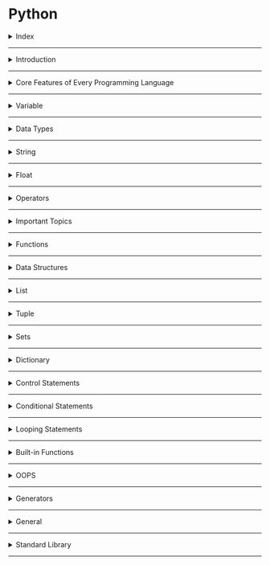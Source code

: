 # Python

<details>
<summary>Index</summary>

## Index

- Introduction
- Core Features of Every Programming Language
- Variable
- Data Types
- String
- Float
- Operators
- Important Topics
- Functions
- Data Structures
- List
- Tuple
- Set
- Dictionary
- Control Statements
- Conditional Statements
- Looping Statements
- Built-in Functions
- OOPs
- Generators
- General
- Standard Library

</details>

---

<details>
<summary>Introduction</summary>

## Introduction

- Python is an object-oriented programming language.
- we can create programs with minimal amount of code compare to the other programming languages like C++, Java.

```py
print("Hello World")
```

### Applications of Python

- Web Applications
- Artificial intelligence (AI)
- Machine Learning (ML)
- Backend Development,

### Features of Python

- Easy to Learn & Code
- Open Source Programming Language
- Object-Oriented Language
- Dynamic Typed Language
- Large Standard Library

### Case sensitive

- Python is a case-sensitive language.
- It means uppercase letters and lowercase letters are different in Python.
- Example : The **username**, **UserName**, and **userName** are three different variables.

### Comment

- A **Comment** is not executed.
- Understanding the code easily after a long-time.

```py
## Single Line Comment

"""
Multiline Comment
Multiline Comment
"""

'''
Multiline Comment
Multiline Comment
'''

```

### Output

```py
# print function => This is used to print the output
print("Hello World")   # Hello World
```

### Input

```py
# input function => This is used to take input from the user

# user input always a string datatype
user_input = input()   # Hello World

# print function => This is used to print the output
print(user_input)   # Hello World
```

### Why Python is a **Dynamically Typed** language ?

- Yes, Python is a **Dynamically Typed** language, which means there is no need to declare the type of the variable when we create it.
- Python itself checks and identifies the type of a variable based on the assigned value.
- We can change the datatype of the variable when it is re-assigned a value.
- Other programming languages like **Typescript**, **Java** are statically typed languages which means we must declare the type of the variable when we create it. we cannot change the datatype of a variable during the program execution.
- Dynamically Typed Languages : **Python**, **Javascript**

```py
a = 10
print(type(a))  # <class 'int'>

a = 'Ten'
print(type(x))  # <class 'str'>
```

### Statically Typed language

In statically typed languages, we must declare the type of the variable; otherwise, it throws an error.
Examples : **Java**, **Typescript**

```ts
let a: number = 10;
console.log(typeof a); // number

a = "Ten"; // Error
```

</details>

---

<details>
<summary>Core Features of Every Programming Language</summary>

## Core Features of Every Programming Language

1. Variables
2. Conditions
3. Loops
4. Switch Statements
5. Functions
6. Classes

</details>

---

<details>
<summary>Variable</summary>

### Variable

- Variables are used to store data during program execution.
- Variables are like containers. we can use these containers to store data during program execution.
- we can mention a name for identify a particular container. So those named Containers are called variables.
- we can manipulate the data in the containers by referring that variable name.
- we can store different types of data in the containers. In programming languages, we have some categories in data.

Python supports various data types:

1. String
2. Integer
3. Float
4. Boolean
5. None

- we can assign a value to the variable with the help of assignment Operator( `=` ).

```py
my_variable = 10
```

values in the variables can be re-assigned.

```py
my_variable = 10
print(my_variable)  # 10

my_variable = "Ten"
print(my_variable)  # Ten
```

</details>

---

<details>
<summary>Data Types</summary>

## Datatypes

- The Datatypes determines how the value or data can be used in the program.
- For example, mathematical operations can be performed with integer or float types of data.

In Programming languages Datatypes are two types :

1. Primitive Datatypes
2. Reference Datatypes

### Primitive Datatypes

- Primitives are immutable datatypes.
- Primitives are passed by value (It stores copy of data).
- These are stores in Static-memory.
  - String
  - Integer
  - Float
  - Boolean
  - None

### Reference Datatypes

- References are mutable datatypes.
- References are passed by reference.
- These are stored in the Heap-Memory.
- We can modify data in the Reference datatype.
  - Arrays
  - Objects
  - Sets
  - Maps

### Datatype Checking

We can check datatype with `type()` built-in function.

```py
print((type(10)))  # <class 'int'>
```

#### String

A String is a stream of characters enclosed within quotes.

```py
my_string1 = "Hello World"
my_string2 ='some@example.com'
my_string3 ="1234"
```

#### Integer

Any number without a decimal point is called Integer datatype.

`-3, -2, -1, 0, 1, 2, 3`

#### Float

Any number with a decimal point is called float datatype.

`3.14, 10.0, 0.5`

#### Boolean

- If we have Only 2 possible options to select either `True` or `False`.
- python considered `True` and `False` are boolean values.

#### None

- It is used to **no value** or **nothing**.

```py
my_variable = None
```

### Type Conversion

Converting the value from one datatype to another datatype is called Type Conversion.

- str()
- int()
- float()
- bool()
- list()
- tuple()
- set()
- dict()

#### String to Integer

`int()` converts valid data of any type into integer.

```py
a = "5"
a = int(a)
print(type(a))  # <class 'int'>
print(a)  # 5
```

#### Integer to String

`str()` converts data of any type into a string.

```py
a = int(input())  # 2
b = int(input())  # 3
result = a + b
print("Sum: " + str(result))  # Sum: 5
```

#### Mutable vs Immutable

- Immutable Data Types

  - values Cannot be modified after creation.
  - Examples: `str`, `int`, `float`, `tuple`

- Mutable Data Types
  - values Can be modified after creation also.
  - Examples: `list`, `set`, `dict`

### Types of Variables

We give specific area to variable,and it can only be accessed within that area.

1. Local Variable
2. Global Variable

#### Local Variable

- If a variable is declared inside a function then that type of variable is called Local Variable.
- we can access these Local Variables only within that particular block of code.
- If the value of the local variable is modified in one function, then that changes are not reflected in another function.
- we can convert a local variable to a global variable by using `global` keyword before the variable.

```py
def my_function():
    global my_variable
    my_variable = 10

# Call the function to set the value of my_variable
my_function()

# Now, you can print my_variable
print(my_variable)  # 10

```

#### Global Variables

- If a variable is declared outside a function then that variable is called Global variable.
- These Global Variables can be accessed at any part of the code including Functions also.
- If the value of the global variable is modified inside a function then that changes are reflected in the rest of the program.

```py

global_variable = 10
print(global_variable)  # 10

```

</details>

---

<details>
<summary>String</summary>

## String

A **String** is a stream of characters enclosed within quotes.

### String Methods

- Verification
  - `isdigit()`
  - `islower()`
  - `isupper()`
  - `isalpha()`
  - `isalnum()`
  - `startswith()`
  - `endswith()`
- Conversion
  - `lower()`
  - `upper()`
  - `swapcase()`
- Updation
  - `strip()`
  - `replace()`
  - `split()`
- Counting
  - `count()`
- Finding
  - `index()`

#### **Verification**

##### isdigit()

Give `True` if all the characters in the string are digits. Otherwise, `False`.

```py
is_digit = "123".isdigit()
print(is_digit)  # True

is_digit = "123A".isdigit()
print(is_digit)  # False
```

##### islower()

Gives `True` if all letters in the string are in lowercase. Otherwise, `False` (If there is any uppercase letter).

```py
is_lower = "hello praveen@".islower()
print(is_lower)  # True

is_lower = "Hello Praveen@".islower()
print(is_lower)  # False
```

##### isupper()

Gives `True` if all letters in the string are in uppercase. Otherwise, `False` (If there is any lowercase letter).

```py
is_upper = "HELLO PRAVEEN!".isupper()
print(is_upper)  # True

is_upper = "Hello Praveen!".isupper()
print(is_upper)  # False
```

##### isalpha()

Gives `True` if all the characters in the string are only alphabet. Otherwise, `False` (lowercase or uppercase).

```py
is_alpha = "Praveen".isalpha()
print(is_alpha)  # True

is_alpha = "Praveen123@".isalpha()
print(is_alpha)  # False
```

##### isalnum()

Gives `True` if the string is alphanumeric (a letter or a number). Otherwise, `False`.

```py
is_alnum = "praveen123".isalnum()
print(is_alnum)  # True

is_alnum = "Praveen".isalnum()
print(is_alnum)  # True

is_alnum = "praveen123@".isalnum()
print(is_alnum)  # False
```

##### startswith()

Gives `True` if the string starts with the specified value. Otherwise, `False`.

```py
url = "https://www.google.com"
is_secure_url = url.startswith("https://")
print(is_secure_url)  # True
```

##### endswith()

Gives `True` if the string ends with the specified value. Otherwise, `False`.

```py
gmail_id = "example123@gmail.com"
is_gmail = "example@gmail.com".endswith("@gmail.com")
print(is_gmail)  # True
```

#### **Conversion**

##### lower()

Gives a new string by converting each letter of the given string to **lowercase**.

```py
name = "Ande Praveen"
lower_name = name.lower()
print(lower_name)  # ande praveen

name = "Ande Praveen@1"
lower_name = name.lower()
print(lower_name)  # ande praveen@1
```

##### upper()

Gives a new string by converting each letter of the given string to **uppercase**.

```py
name = "Ande Praveen"
upper_name = name.upper()
print(upper_name)  # ANDE PRAVEEN

name = "Ande Praveen@1"
upper_name = name.upper()
print(upper_name)  # ANDE PRAVEEN@1
```

##### swapcase()

Gives a new string after converting the uppercase letters to lowercase and vice-versa.

```py
swapped = "Ande Praveen".swapcase()
print(swapped)  # aNDE pRAVEEN
```

#### **Updation**

##### strip()

Removes all the leading and trailing spaces from a string.

```py
mobile = "  1234567890   "
mobile = mobile.strip()
print(mobile)  # 1234567890
```

```py
name = "Praveen."
name = name.strip(".")
print(name)  # Praveen
```

```py
name = ".,Praveen.,,  ."
name = name.strip(" ,.")
print(name)  # Praveen
```

##### replace()

Gives a new string after replacing all the occurrences of the old string with the new string.

```py
sentence = "I am bad boy"
sentence = sentence.replace("bad", "good")
print(sentence)  # I am good boy
```

##### split()

The `split()` splits a string into a list at every specified separator.If no separator is specified, the default separator is whitespace.

```py
nums = "1 2 3 4"
num_list = nums.split()
print(num_list)  # ['1', '2', '3', '4']
```

```py
nums = "1,2,3,4"
num_list = nums.split(',')
print(num_list)  # ['1', '2', '3', '4']
```

#### **Counting**

##### count()

The `count()` method gives the number of times the specified string appears in the string.

```py
text = "Hello World"
letter_count = text.count("l")
print(letter_count)  # 3
```

#### **Finding**

##### index()

The `index()` method gives the index of first occurrence of the specified string.

```py
sentence = "I am very happy"
word_index = sentence.index("happy")  # 10
```

</details>

---

<details>
<summary>Float</summary>

## Float Methods

### round()

`round()` Function Rounds the float value to the given number of decimal digits.

`rounded_number = round(number, digits)`

digits -> defines the number of decimal digits to be considered for rounding.

When digits not specified, the default value is 0.

```py
a = round(3.14159, 2)
print(a)  # 3.14

a = round(5.6777)
print(a)  # 6
```

</details>

---

<details>
<summary>Operators</summary>

## Operators

1. Assignment
   - `=`
2. Arithmetic
   - `+ - * /`
   - `%` Modulus -> Remainder
   - `**` Exponent -> power
   - `//` Floor Division -> Quotient
3. Compound Assignment -> Assign to a Existed Variable
   - `+=   -=  *=   /=`
4. Conditionals
   - `==   !=   <   >   <=   >=`
5. Logical
   - The logical operators are used to perform logical operations on Boolean values. Gives `True` or `False` as a result.
     - `and` -> All the booleans are **True**
     - `or` -> Any one of the booleans is **True**
     - `not` -> It gives opposite of boolean

### BODMAS

The standard order of evaluating an expression is **BODMAS** rule.

1. Brackets (B)
2. Orders (O) -> Exponent
3. Division (D)
4. Multiplication (M)
5. Addition (A)
6. Subtraction (S)

`Expression: (5 * 2) + (3 * 4 + 4 / 2)`

- Step by Step Explanation

```Bash
(5 * 2) + (3 * 4 + 4 / 2)
(10) + (3 * 4 + 2)
(10) + (12 + 2)
(10) + (14)
24
```

</details>

---

<details>
<summary>Important Topics</summary>

## Important Topics

- Concatenation
- Repetition
- Indexing
- Membership Check
- String Format

### Concatenation

Concatenation means Joining.  
we can do Concatenation with addition symbol `+`.

- String Concatenation is possible only with strings.
- list concatenation is possible only with lists.

```py
# String Concatenation
a = "Hello" + " " + "World"
print(a)  # Hello World

# List Concatenation
list_a = [1, 2, 3]
list_b = [4, 5, 6]

final_list = list_a + list_b
print(final_list)  # [1, 2, 3, 4, 5, 6]
```

### Repetition

we can do repetition with multiplication symbol `*`.

```py
# string repetition with '*' operator
a = "*" * 10
print(a)  # **********

# list repetition with '*' operator
a = [1, 2, 3] * 3
print(a)  # [1, 2, 3, 1, 2, 3, 1, 2, 3]
```

### Indexing

Every Character/Item has two index values.

- Positive Indexing
  - Positive Index returns the nth character/Item from the start.
- Negative Indexing
  - Negative Index returns the nth character/Item from the end.

```py
# Indexing
# Index starts from 0

#  P  R  A  V  E  E  N
#  0  1  2  3  4  5  6  =>  Positive
# -7 -6 -5 -4 -3 -2 -1  =>  Negative

# String
my_name = "Ande Praveen"
print(my_name)  # Ande Praveen

# Positive Index
first_character = my_name[0]
print(first_character)  # A

# Negative Index
last_character = my_name[-1]
print(last_character)  # n

# List
numbers_list = [0, 1, 2, 3, 4, 5]
print(numbers_list)  # [0, 1, 2, 3, 4, 5]

# Positive Index
first_Item = numbers_list[0]
print(first_Item)  # 0

# Negative Index
last_item = numbers_list[-1]
print(last_item)  # 5
```

### Membership Check

Membership gives `True` or `False`.

```py
# Membership Check

"""
in
not in
"""

print("----string membership check-------")
word = "python"
is_part = "on" in word
print(is_part)  # True

word = "python"
is_part = "on" not in word
print(is_part)  # False

print("----list membership check-------")
my_list = [1, 2, 3, 4, 5]
is_part = 5 in my_list
print(is_part)  # True

my_list = [1, 2, 3, 4, 5]
is_part = 5 not in my_list
print(is_part)  # False

print("----tuple membership check-------")
my_tuple = (1, 2, 3, 4, 5)
is_part = 5 in my_tuple
print(is_part)  # True

print("-------")
my_tuple = (1, 2, 3, 4, 5)
is_part = 5 not in my_tuple
print(is_part)  # False

```

### String Format

string formatting simplifies the concatenation.

```py
# string formatting

# without string formatting
name = "praveen"
age = 26
message = "my name is " + name + " and "+ " my age is " + str(age) + "."
print(message)   # my name is praveen and  my age is 26.

# with string formatting
name = "praveen"
age = 26
message = f"my name is {name} and my age is {age}."
print(message)  # my name is praveen and my age is 26.

```

### Packing & Unpacking

```py

# Packing & Unpacking

"""
packing :
In tuple packing, values separated by commas will be packed into a tuple.
"""
my_tuple = 1, 2, 3
print(my_tuple)  # (1, 2, 3)
print(type(my_tuple))  # <class 'tuple'>

a = 1,
print(a)  # (1,)
print(type(a))  # <class 'tuple'>

a, = 1,
print(a)  # 1
print(type(a))  # <class 'int'>


"""
unpacking :
values of any sequence can be directly assigned to variables.
number of variables in the left should match the length of sequence.
"""

my_tuple = ("R", "e", "d")
print(my_tuple)  # ('R', 'e', 'd')

# we must match the number of variable to number of items in sequence.
variable_1, variable_2, variable_3, = my_tuple
print(variable_1)  # R
print(variable_2)  # e
print(variable_3)  # d

```

### Slicing

```py
# slicing

# String Slicing
# Obtaining a part of a string is called string slicing.

"""
variable_name[start_index:end_index]
starts from start_index and stops at end_index
end_index is not included in the slice
"""

string = "Hello World"
print(string)  # Hello World

print("-----string slicing-----")
sliced_part = string[6:11]
print(sliced_part)  # world

print("-----slicing to end------")
sliced_part = string[6:]
print(sliced_part)  # world

print("-----slicing from start------")
sliced_part = string[:5]
print(sliced_part)  # Hello

print("-------string slicing with negative indexing----")
sliced_part = string[-11:-6]
print(sliced_part)  # Hello

print("-------string slicing with Positive Indexing & Negative Indexing ----")
sliced_part = string[0:-6]
print(sliced_part)  # Hello

print("----reversing a string-------")
# -1 step will reverse the order of items in the string.
reversed_string = string[::-1]
print(reversed_string)  # dlroW olleH
```

```py

# Slicing
# List Slicing

numbers_list = [0, 1, 2, 3, 4, 5]
print(numbers_list)  # [0, 1, 2, 3, 4, 5]

print("------list slicing------")
sliced_part = numbers_list[1:3]
print(sliced_part)  # [1, 2]

print("-----slicing to end------")
sliced_part = numbers_list[3:]
print(sliced_part)  # [3, 4, 5]

print("-----slicing from start------")
sliced_part = numbers_list[:3]
print(sliced_part)  # [0, 1, 2]

print("------list slicing with negative indexing------")
sliced_part = numbers_list[-5:-1]
print(sliced_part)  # [1, 2, 3, 4]

print("------list slicing with Positive Indexing & Negative Indexing------")
sliced_part = numbers_list[1:-1]
print(sliced_part)  # [1, 2, 3, 4]

print("====== slicing with step size ======")

print("------slicing with positive step size-----")
# variable[start:end:positive_step]
sliced_part = numbers_list[1:5:2]
print(sliced_part)  # [1, 3]

print("----slicing with negative step size-------")
"""
variable[start:end:negative_step]
start index should be greater than end index.
start > end
"""
sliced_part = numbers_list[5:2:-1]
print(sliced_part)  # [5, 4, 3]

print("----reversing a list-------")
# -1 for step will reverse the order of items in the list.
reversed_list = numbers_list[::-1]
print(reversed_list)  # [1, 2, 3, 4, 5]

```

### Case Style

```py
# case style

print("camelCase")  # camelCase
print("PascalCase")  # PascalCase
print("snake_case")  # snake_case

```

</details>

---

<details>
<summary>Functions</summary>

## Functions

- A function is a block of reusable code to perform a specific action.
- Functions help us in using existing code without writing it every time we need it. A Function is executed when calls it.
- We can define the code once, and use it many times.
- We can call a function with different arguments to get different outputs.
- A function can be defined using a keyword `def`. A function is uniquely identified by the function_name.

```py
# Function Definition
def greet():
    print("Hello")


# Function Calling
greet()  # Hello
greet()  # Hello
```

### Function Arguments

We can pass values to a function using Arguments.

```py
# Function with Arguments

# Function Declaration
def greet(word):
    message = "Hello " + word
    print(message)


name = input()  # Praveen

# we can pass values to a function using an argument
# Function Calling
greet(word=name)  # Hello Praveen
```

```py
# Function declaration with return Keyword
def greet(word):
    return "Hello " + word


name = input()  # Praveen

output = greet(word=name)
print(output)  # Hello Praveen

```

### Positional Arguments

```py
# Function declaration with return Keyword
def greet(greet, name):
    return greet + " " + name


my_greet = input()  # Hello
my_name = input()  # Praveen

output = greet(my_name, my_greet)
print(output)  # Hello Praveen

```

### Providing default values

Default values indicate that the function argument will take that value if no argument value is passed during the function call.

```py
def greet(arg_1 = "Hi", arg_2 = "Ram"):
    print(arg_1 + " " + arg_2)


greeting = input()  # Hello
name = input()  # Teja

greet()  # Hi Ram
greet(greeting)  # Hello Ram
```

### Recursion

A function calling itself is called Recursion.

```py
def factorial(n):  # Recursive Function
   if n == 1:  # Base Case
       return 1
   return n * factorial(n - 1)  # Recursion


num = int(input())  # 5
result = factorial(num)
print(result)  # 120
```

### Lambda function

A `lambda` function is an **anonymous** function used for doing simple operations. **lambda** functions can have any number of arguments, but can only have one expression.

The expression is executed and returned when the lambda function is called.
`lambda arguments: expression`

```py
mul = lambda x, y: x * y
print(mul(3, 7))  # 21
```

</details>

---

<details>
<summary>Data Structures</summary>

## Data Structures

Data Structures allow us to store and organize data efficiently.
This will allow us to easily access and perform operations on the data.

In Python, there are four built-in data structures :

- List
- Tuple
- Set
- Dictionary

1. Lists:

   - Ordered collection of data.
   - Mutable (can be modified after creation).
   - Enclosed within square brackets `[]`.
   - Example: `[1, 2, 3, 4, 5]`.
   - Allows duplicate elements.
   - Created using the `list()` function.

2. Tuples:

   - Ordered collection of data.
   - Immutable (cannot be modified after creation).
   - Enclosed within parentheses `()`.
   - Example: `(1, 2, 3, 4, 5)`.
   - Allows duplicate elements.
   - Created using the `tuple()` function.

3. Sets:

   - Unordered collection of data.
   - Mutable (can be modified after creation).
   - Enclosed within curly brackets `{}`.
   - Example: `{1, 2, 3, 4, 5}`.
   - Does not allow duplicate elements.
   - Created using the `set()` function.

4. Dictionaries:
   - Unordered collection of data that stores data in key-value pairs.
   - Mutable (can be modified after creation).
   - Enclosed within curly brackets `{}` in the form of key-value pairs.
   - Example: `{ 'a': 1, 'b': 2, 'c': 3, 'd': 4, 'e': 5 }`.
   - Does not allow duplicate keys.
   - Created using the `dict()` function.

</details>

---

<details>
<summary>List</summary>

## List

- An Array holds an ordered collection of items.
- **List** is the Mutable Data Structure.

![list](https://res.cloudinary.com/dwrwbjd3h/image/upload/v1711470720/portfolio/markdown/python/data_structures/list.webp)

### Creating a List

A List can be created by enclosing elements within [square] brackets where each item is separated by a comma.

```py
a = 2
list_a = [5, "Six", a, 8.2]

print(type(list_a))  # <class 'list'>
print(list_a)  # [5, "Six", a, 8.2]
```

### List Methods

```py
# Data Structures
# list

"""
list methods:
-------------
append() => adds an element to the end of the list.
extend() => adds all the elements of the sequence to the end of the list.
insert() => element inserted to the list at specified index.

pop() => removes last element
remove() => removes the first matching element from the list
clear() => removes all the items from the list & it gives Empty List

index() => returns the index of first matching element from the list
count() => returns the number of elements with the specified value
len() => find number of items

sort() => arrange in ascending order
sorted() => it creates a new sorted list

join() => The `join()` takes all the items in a sequence of strings and joins them into one string.
`
==============
"""

print("-----append()--------")
# my_list.append(value)
# adds an element to the end of the list.

my_list = [1, 2, 3, 4, 5]
print(my_list)  # [1, 2, 3, 4, 5]
add_element = "six"
my_list.append(add_element)
print(my_list)  # [1, 2, 3, 4, 5, 'six']

print("-------")

my_list = [1, 2, 3, 4, 5]
print(my_list)  # [1, 2, 3, 4, 5]
add_list = ["six", "seven"]
my_list.append(add_list)
print(my_list)  # [1, 2, 3, 4, 5, ['six', 'seven']]


print("-----extend()------")
# list_a.extend(list_b)
# adds all the elements of the sequence to the end of the list.

list_a = [1, 2, 3]
list_b = ["four", "five", "six"]
print(list_a)  # [1, 2, 3]
list_a.extend(list_b)
print(list_a)  # [1, 2, 3, 'four', 'five', 'six']

print("----insert()-----")
# my_list.insert(index, value)
# element inserted to the list at specified index.
my_list = [1, 2, 3, 4, 5]
print(my_list)  # [1, 2, 3, 4, 5]
add_element = "six"
my_list.insert(3, add_element)
print(my_list)  # [1, 2, 3, 'six', 4, 5]

print("-----pop()------")
# my_list.pop()
# removes last element and returns last element.
my_list = [1, 2, 3, 4, 5]
print(my_list)  # [1, 2, 3, 4, 5]
last_item = my_list.pop()
print(last_item)  # 5
print(my_list)  # [1, 2, 3, 4]

print("-----remove()------")
# my_list.remove(value)
# removes the first matching element from the list
my_list = [1, 2, 3, 2, 5]
print(my_list)  # [1, 2, 3, 2, 5]
my_list.remove(2)
print(my_list)  # [1, 3, 2, 5]

print("-----clear()-------")
# my_list.clear()
# removes all the items from the list
# it gives an empty list
my_list = [1, 2, 3, 4, 5]
print(my_list)  # [1, 2, 3, 4, 5]
my_list.clear()
print(my_list)  # []

print("------index()-----")
# my_list.index(value)
# returns the index of first matching element from the list
my_list = [1, 2, 3, 3, 5]
print(my_list)  # [1, 2, 3, 3, 5]
index = my_list.index(3)
print(index)  # 2

print("-----count()--------")
# my_list.count(value)
# returns the number of elements with the specified value
my_list = [1, 2, 3, 3, 5]
print(my_list)  # [1, 2, 3, 3, 5]
counting = my_list.count(3)
print(counting)  # 2

print("---sort()------")
# my_list.sort()
# arrange in ascending order
my_list = [1, 4, 2, 8, 4, 6, 5]
print(my_list)  # [1, 4, 2, 8, 4, 6, 5]
my_list.sort()  # sort modifies the existing list
print(my_list)  # [1, 2, 4, 4, 5, 6, 8]

print("------sorted()-----")
# sorted() is a function
# it creates a new sorted list
my_list = [1, 4, 2, 8, 4, 6, 5]
print(my_list)  # [1, 4, 2, 8, 4, 6, 5]
sorted_list = sorted(my_list)
print(sorted_list)  # [1, 2, 4, 4, 5, 6, 8]
print(my_list)  # [1, 4, 2, 8, 4, 6, 5]

print("-----copy of list--------")
my_list = [1, 2, 3, 4, 5]
print(my_list)  # [1, 2, 3, 4, 5]
print(id(my_list))  # 2143112213184
copy_list = my_list.copy()
print(copy_list)  # [1, 2, 3, 4, 5]
print(id(copy_list))  # 2143112510720

print("----")
my_list = [1, 2, 3, 4, 5]
print(my_list)  # [1, 2, 3, 4, 5]
print(id(my_list))   # 2143112147392
copy_list = my_list.copy()
copy_list[0] = 0
my_list[4] = 7
print(my_list)  # [1, 2, 3, 4, 7]
print(copy_list)  # [0, 2, 3, 4, 5]
print(id(copy_list))  # 2143112213184

print("====================")
```

```py
# Data Structures
# List

"""
list holds an ordered sequence of items.
list is a mutable

"""

print("-----converting to list-------")
# list(sequence)
# takes a sequence and converts it into list
name = "praveen"
print(name)  # praveen
characters_list = list(name)
print(characters_list)  # ['p', 'r', 'a', 'v', 'e', 'e', 'n']

print("----list item updation-------")
# mylist[index] = value
my_list = [0, 1, 2, 3, 4, 5]
print(my_list)  # [0, 1, 2, 3, 4, 5]
my_list[3] = "Three"
print(my_list)  # [0, 1, 2, 'Three', 4, 5]

print("----length of list-------")
list_length = len(my_list)
print(list_length)  # 6
```

#### join()

The `join()` takes all the items in a sequence of strings and joins them into one string.

`sentence = "joiner".join(sequence)`

```py
list_a = ['Python', 'is', 'a', 'programming', 'language']
string_a = " ".join(list_a)
print(string_a)  # Python is a programming language
```

#### reverse a List

Reversing a list using `reverse()` method

The `reverse()` method can be used to reverse a List. It updates the original list.

```py
week_days = ['Monday', 'Tuesday', 'Wednesday']
week_days.reverse()

print(week_days)  # ['Wednesday', 'Tuesday', 'Monday']
```

#### Remove

remove is a method that is used to remove the first occurrence of a specified value from a list. If the specified value is not found, it raises a ValueError.

```py
my_list = [1, 2, 3, 2]
my_list.remove(2)

print(my_list) # [1,3,2]
```

```py
# remove all 2's
my_list = [1, 2, 3, 2, 5]

while 2 in my_list:
    my_list.remove(2)

print(my_list)  # [1,3,5]
```

#### del

we can delete a variable.  
`del` is a statement that is used to delete an item at a specific index from a list. If the specified index does not exist, it raises an IndexError.

```py
my_list = [1, 2, 3, 2]
del my_list[1]

del my_list

```

It is recommended to use `remove` when you want to remove an item by its value and `del` when you want to remove an item by its index.

#### Shallow Copy

A shallow `copy` creates a new object which stores the reference of the original elements.

```py

original_list = [1, 2, 3, 4, 5]

# Copy Method
shallow_copy = original_list.copy()

# Slicing
shallow_copy = original_list[:]

# List Constructor
shallow_copy = list(original_list)

```

#### Deep Copy

A `deepcopy` creates a new object and recursively adds the copies of nested objects present in the original elements.

```py
from copy import copy, deepcopy

original_list = [1, [2, 3], 4]

shallow_copy = copy(original_list)
deep_copy = deepcopy(original_list)

# Modify the shallow copy
shallow_copy[0] = 100
shallow_copy[1][0] = 200

# Modify the deep copy
deep_copy[0] = 1000
deep_copy[1][0] = 2000

print(original_list)  # [100, [200, 3], 4]
print(shallow_copy)  # [100, [200, 3], 4]
print(deep_copy)     # [1000, [2000, 3], 4]

```

</details>

---

<details>
<summary>Tuple</summary>

## Tuple

- A **tuple** holds an ordered collection of items.
- A tuple is an immutable object, i.e. we cannot change the items - of the tuple after creation. we can use Read-Only purpose.

### Creating a Tuple

- Created by enclosing elements within (round) brackets.
- Each item is separated by a comma.

```py
# Data Structures
# tuples

"""
It holds an ordered sequence of items.
tuple is immutable object.
tuples doesn't support modification.
we can use the tuple items.

operations done on tuples :
 len()
 iterating
 slicing
 extended slicing
"""

print("----creating a tuple-------")
# create a tuple by enclosing within (round) brackets.
# brackets are optional while creating tuples.
a = "variable"
my_tuple = (a, 1, 2.43, "three", True)
print(my_tuple)  # ('variable', 1, 2.43, 'three', True)
print(type(my_tuple))  # <class 'tuple'>

print("---single item tuple-----")
my_tuple = (26,)
print(my_tuple)  # (26,)
print(type(my_tuple))  # <class 'tuple'>

print("---accessing tuple elements-----")
# accessing tuple elements is also similar to string and list accessing.
my_tuple = (a, 1, 2.43, "three", True)
print(my_tuple[3])  # three

print("---tuples doesn't support modification----")
my_tuple = (a, 1, 2.43, "three", True)
# my_tuple[3] = "four"  # Tuples don't support item assignment

print("------converting string to tuple-------")
# tuple(sequence)
color = "Red"
print(color)  # Red
color_tuple = tuple(color)
print(color_tuple)  # ('R', 'e', 'd')

print("------converting list to tuple-------")
my_list = [1, 2.43, "three", True]
print(my_list)  # [1, 2.43, 'three', True]
my_tuple = tuple(my_list)
print(my_tuple)  # (1, 2.43, 'three', True)

print("==================")

```

</details>

---

<details>
<summary>Sets</summary>

## Sets

Sets are the unordered collection of items.

- Sets contain unique elements (no duplicates)
- Set is mutable data structure.

##### Creating a Set

- Created by enclosing elements within `{curly}` brackets.
- Each item is separated by a comma.
- Set items need not be in the same order as defined.

```py
a = 2
set_a = {5, "Six", a, 8.2}
print(type(set_a))  # <class 'set'>
print(set_a)  # {5, "Six", 2, 8.2}
```

```py
set_a = {"a", "b", "c", "a"}
print(set_a)  # {'b', 'a', 'c'}  # set removes the duplicates
```

```py
# Data structures
# set

"""
unordered collections of items
every set element is unique.
every set element must be immutable.
As `list` is mutable, Set cannot have list as an item.
set contains unique elements.
"""

print("----creating a set --------")
# A set is created by enclosing elements within {curly} brackets.
# Each item is separated by a comma.
variable = 26
my_set = {variable, 1, 3.14, "string", True}
# set items are unordered items.
print(my_set)  # {1, 26, 3.14, 'string'}
print(type(my_set))  # <class 'set'>

print("---set items are unique items-----")
# set contains unique elements.
# no duplicate items
# set removes the duplicate elements.
my_set = {1, 2, 2, 3, 3, 3}
print(my_set)  # {1, 2, 3}

print("-------immutable items----")
# my_set = {1,  2, [3, 4]}  # Error
# print(my_set)

my_set = {1,  2, (2, 4)}  # No Error
print(my_set)  # {1, 2, (2, 4)}

print("-----creating empty set-----")
empty_set = set()
print(empty_set)  # set()
print(type(empty_set))  # <class 'set'>

print("------converting to set-----")
# set(sequence) takes any sequence as argument and converts to set, avoiding duplicates.
print("-----list to set-----")
my_list = [1, 2, 2, 3, 3, 3, 4, 4, 4, 4]
print(my_list)  # [1, 2, 2, 3, 3, 3, 4, 4, 4, 4]
print(type(my_list))  # <class 'list'>

my_set = set(my_list)
print(my_set)  # {1, 2, 3, 4}
print(type(my_set))  # <class 'set'>

print("-----string to set-----")

string = "apple"
print(string)  # apple
print(type(string))  # <class 'str'>

my_set = set(string)
print(my_set)  # {'a', 'l', 'e', 'p'}
print(type(my_set))  # <class 'set'>

print("-----tuple to set-----")
my_tuple = (1, 2, 2, 3, 3, 3, 4, 4, 4, 4)
print(my_tuple)  # (1, 2, 2, 3, 3, 3, 4, 4, 4, 4)
print(type(my_tuple))  # <class 'tuple'>

my_set = set(my_tuple)
print(my_set)  # {1, 2, 3, 4}
print(type(my_set))  # <class 'set'>

print("------accessing items--------")
# as sets are unordered, we cannot access or change an item of a set.
# we cannot do indexing and slicing

print("=========== set methods ==========")

'''
add()
update()
discard()
remove()
'''

print("---adding items------")

print("-----adding single item------")
# adds the item to the set, if  the item is not present already.
# my_set.add(value)
my_set = {1, 2, 3, 4}
print(my_set)  # {1, 2, 3, 4}
add_item = 5
my_set.add(add_item)
print(my_set)  # {1, 2, 3, 4, 5}

print("----------adding multiple items----------")
# add multiple items to the set.
# my_set.update(sequence)
my_set = {1, 2, 3, 4}
print(my_set)  # {1, 2, 3, 4}
add_list = [5, 6, 7, 7, 7, 6]
my_set.update(add_list)
print(my_set)  # {1, 2, 3, 4, 5, 6, 7}


print("-------removing a specific item--------")
print("----discard()-----")
# takes a single value and removes if present.
# if not present gives No error
# my_set.discard(value)
my_set = {1, 2, 3, 4, 5, 6, 7}
print(my_set)  # {1, 2, 3, 4, 5, 6, 7}
remove_item = 3
my_set.discard(remove_item)
print(my_set)  # {1, 2, 4, 5, 6, 7}

print("-------remove()-------")
# takes a single value and removes if present.
# if not present gives an error
# my_set.remove(value)
my_set = {1, 2, 3, 4, 5, 6, 7}
print(my_set)  # {1, 2, 3, 4, 5, 6, 7}
remove_item = 3
my_set.remove(remove_item)
# remove_item = 8
# my_set.remove(remove_item) # gives an error
print(my_set)  # {1, 2, 4, 5, 6, 7}

print("-------operations on sets-----")
# clear
# len
# membership check

print("----membership check------")
my_set = {1, 2, 3, 4, 5, 6, 7}
print(my_set)  # {1, 2, 3, 4, 5, 6, 7}
is_part = 3 in my_set
print(is_part)  # True
is_part = 8 in my_set
print(is_part)  # False

```

### Set Operations

```py
# Data structures
# set

print("-----set operations-------")
"""
union  => |
intersection => &
difference => -
symmetric_difference => ^
"""

print("------union-----")
# union of two sets is a set containing all elements of both sets.
# set_a | set_b
# set_a.union(sequence)
print("-----|--------")
set_a = {1, 2, 3, 4}
set_b = {3, 4, 5, 6}
union_set = set_a | set_b
print(union_set)  # {1, 2, 3, 4, 5, 6}

print("-----union()--------")
# union() converts sequence to a set, and performs the union.
set_a = {1, 2, 3, 4}
set_b = [3, 4, 5, 6]
union_set = set_a.union(set_b)
print(union_set)  # {1, 2, 3, 4, 5, 6}

print("----intersection------")
# intersection of two sets is a set containing common elements of both sets.
# set_a & sety_b
# set_a.intersection(sequence)
print("---------&--------")
set_a = {1, 2, 3, 4}
set_b = {3, 4, 5, 6}
common_set = set_a & set_b
print(common_set)  # {3, 4}

print("-----intersection()--------")
# intersection() converts sequence to a set, and performs the union.
set_a = {1, 2, 3, 4}
set_b = [3, 4, 5, 6]
common_set = set_a.intersection(set_b)
print(common_set)  # {3, 4}

print("-------difference------")
# difference of two sets is a set containing all the elements in the first set but not second.
# set_a - sety_b
# set_a.difference(sequence)
print("--------- - --------")
set_a = {1, 2, 3, 4}
set_b = {3, 4, 5, 6}
difference_set = set_a - set_b
print(difference_set)  # {1, 2}

print("-----difference()--------")
# difference() converts sequence to a set, and performs the difference.
set_a = {1, 2, 3, 4}
set_b = [3, 4, 5, 6]
difference_set = set_a.difference(set_b)
print(difference_set)  # {1, 2}

print("-----symmetric_difference------")
# symmetric_difference of two sets is a set containing all elements which are not common to both sets.
# set_a ^ sety_b
# set_a.symmetric_difference(sequence)

print("--------- ^ --------")
set_a = {1, 2, 3, 4}
set_b = {3, 4, 5, 6}
symmetric_difference_set = set_a ^ set_b
print(symmetric_difference_set)  # {1, 2, 5, 6}

print("-----symmetric_difference()--------")
# symmetric_difference() converts sequence to a set, and performs the symmetric_difference.
set_a = {1, 2, 3, 4}
set_b = [3, 4, 5, 6]
symmetric_difference_set = set_a.symmetric_difference(set_b)
print(symmetric_difference_set)  # {1, 2, 5, 6}


print("-------set comparisons------")
# set comparisons are used to validate whether one set is fully exists within another.
# issubset()
# issuperset()
# isdisjoint()

print("-------subset--------")
# set_2.issubset(set_1)
# It returns True if all elements of second set are in  first set, else False.

set_1 = {1, 2, 3, 4, 5}
set_2 = {1, 2}
is_subset = set_2.issubset(set_1)
print(is_subset)  # True

print("-------superset--------")
# set_1.issuperset(set_2)
# It returns True if all elements of second set are in  first set, else False.

set_2 = {1, 2, 3, 4, 5}
set_1 = {1, 2}
is_superset = set_2.issuperset(set_1)
print(is_superset)  # True

print("-------disjoint--------")
# set_1.isdisjoint(set_2)
# It returns True when no common elements, else False.

set_1 = {1, 2, 3, 4}
set_2 = {5, 6, 7, 8}
is_disjoint = set_2.isdisjoint(set_1)
print(is_disjoint)  # True

set_1 = {1, 2, 3, 4, 5}
set_2 = {5, 6, 7, 8}
is_disjoint = set_2.isdisjoint(set_1)
print(is_disjoint)  # False

print("=================")

```

</details>

---

<details>
<summary>Dictionary</summary>

## Dictionary

- A Dictionary is an unordered collection of items.
- Every dictionary item is a **Key-Value** pair.

### create a Dictionary:

- A dictionary is created by enclosing items within `{curly}` brackets.
- Each item in the dictionary has a Key-Value pair separated by a comma.

```py
dict_a = {
  "name": "Teja",
  "age": 15
}
```

```py
# Data structures
# dictionaries

"""
unordered collection of items
every dictionary item is a key-value pair.
"""

print("-------creating a dictionary-----")
# dictionary is created by enclosing items within {curly} brackets.
# each item in dictionary has a key-value pair separated by a comma.

my_dictionary = {"name": "praveen",
                 "age": 26,
                 "gmail": "praveenande84@gmail.com"}
print(my_dictionary)  # {'name': 'praveen', 'age': 26, 'gmail': 'praveenande84@gmail.com'}
print(type(my_dictionary))  # <class 'dict'>

print("---immutable keys---")
# dictionary keys must be immutable and must be unique.
# values can be any datatype and can repeat.

print("---creating empty dictionary-----")
empty_dictionary = {}
print(empty_dictionary)  # {}
print(type(empty_dictionary))  # <class 'dict'>

print("---------")
empty_dictionary = dict()
print(empty_dictionary)  # {}
print(type(empty_dictionary))  # <class 'dict'>

print("------accessing dictionary items------")
# to access the items in dictionary, we use [square] bracket along with the key to obtain its value.

print("-----accessing items----")
print("----get()----")
# The get() method returns None if the key is not found.
# my_dictionary.get("key")
my_dictionary = {"name": "praveen",
                 "age": 26,
                 "gmail": "praveenande84@gmail.com"}
print(my_dictionary)  # {'name': 'praveen', 'age': 26, 'gmail': 'praveenande84@gmail.com'}
print(my_dictionary.get("salary"))  # None

print("-----use [square] brackets-----")
# when we use the square brackets [] to access the key-value, keyError is raised in case key is not found in the dictionary.
my_dictionary = {"name": "praveen",
                 "age": 26,
                 "gmail": "praveenande84@gmail.com"}
print(my_dictionary)  # {'name': 'praveen', 'age': 26, 'gmail': 'praveenande84@gmail.com'}
# print(my_dictionary["salary"]) # KeyError: 'salary'
print(my_dictionary["name"])  # praveen

print("----membership check-------")
# check if the given key exists
my_dictionary = {"name": "praveen",
                 "age": 26,
                 "gmail": "praveenande84@gmail.com"}
print(my_dictionary)  # {'name': 'praveen', 'age': 26, 'gmail': 'praveenande84@gmail.com'}
result = "name" in my_dictionary
print(result)  # True

print("------operations on dictionary-------")
# we can update a dictionary :
# 1) Adding a key-value pair
# 2) modifying existing items
# 3) deleting existing items

print("-----adding a key-value pair------")
# my_dictionary["key"] = value
my_dictionary = {"name": "praveen",
                 "age": 26,
                 "gmail": "praveenande84@gmail.com"}
print(my_dictionary)  # {'name': 'praveen', 'age': 26, 'gmail': 'praveenande84@gmail.com'}
my_dictionary["salary"] = 83000
print(my_dictionary)  # {'name': 'praveen', 'age': 26, 'gmail': 'praveenande84@gmail.com', 'salary': 83000}

print("---------modifying existing items-------")
# as dictionaries are mutable, we can modify the values of the keys.
my_dictionary = {"name": "praveen",
                 "age": 26,
                 "gmail": "praveenande84@gmail.com"}
print(my_dictionary)  # {'name': 'praveen', 'age': 26, 'gmail': 'praveenande84@gmail.com'}
my_dictionary["age"] = 24
print(my_dictionary)  # {'name': 'praveen', 'age': 24, 'gmail': 'praveenande84@gmail.com'}

print("----deleting an existing items---------")
# we can use del keyword to remove individual items or the entire dictionary itself.
my_dictionary = {"name": "praveen",
                 "age": 26,
                 "gmail": "praveenande84@gmail.com"}
print(my_dictionary)  # {'name': 'praveen', 'age': 26, 'gmail': 'praveenande84@gmail.com'}
del my_dictionary["gmail"]
print(my_dictionary)  # {'name': 'praveen', 'age': 26}

print("-------dictionary views------")
print("------dictionary methods---------")
# keys()
# value()
# items()

print("-----keys------")
# my_dictionary.keys()
# keys() method returns a view object that displays a list of all the keys in the dictionary.
my_dictionary = {"name": "praveen",
                 "age": 26,
                 "gmail": "praveenande84@gmail.com"}
print(my_dictionary)  # {'name': 'praveen', 'age': 26, 'gmail': 'praveenande84@gmail.com'}
print(my_dictionary.keys())  # dict_keys(['name', 'age', 'gmail'])

print("-----values------")
# my_dictionary.values()
# values() method returns a view object that displays a list of all the values in the dictionary.
my_dictionary = {"name": "praveen",
                 "age": 26,
                 "gmail": "praveenande84@gmail.com"}
print(my_dictionary)  # {'name': 'praveen', 'age': 26, 'gmail': 'praveenande84@gmail.com'}
print(my_dictionary.values())  # dict_values(['praveen', 26, 'praveenande84@gmail.com'])

print("-----items------")
# my_dictionary.items()
# items() method returns a view object that displays a list of dictionary's key-value tuple pairs.
my_dictionary = {"name": "praveen",
                 "age": 26,
                 "gmail": "praveenande84@gmail.com"}
print(my_dictionary)  # {'name': 'praveen', 'age': 26, 'gmail': 'praveenande84@gmail.com'}
print(my_dictionary.items())  # dict_items([('name', 'praveen'), ('age', 26), ('gmail', 'praveenande84@gmail.com')])

print("----iterating over dictionary views------")
my_dictionary = {"name": "praveen",
                 "age": 26,
                 "gmail": "praveenande84@gmail.com"}

for key in my_dictionary.keys():
    print(key)

print("-----dictionary to list-----")
my_dictionary = {"name": "praveen",
                 "age": 26,
                 "gmail": "praveenande84@gmail.com"}
print(my_dictionary)  # {'name': 'praveen', 'age': 26, 'gmail': 'praveenande84@gmail.com'}
keys_list = list(my_dictionary.keys())
print(keys_list)  # ['name', 'age', 'gmail']
values_list = list(my_dictionary.values())
print(values_list)  # ['praveen', 26, 'praveenande84@gmail.com']
items_list = list(my_dictionary.items())
print(items_list)  # [('name', 'praveen'), ('age', 26), ('gmail', 'praveenande84@gmail.com')]

print("-----dictionary view objects---")
# keys(), values(), items() are called dictionary views as they provide a dynamic view on the dictionary's items.
my_dictionary = {"name": "praveen",
                 "age": 26,
                 "gmail": "praveenande84@gmail.com"}

print(my_dictionary)  # {'name': 'praveen', 'age': 26, 'gmail': 'praveenande84@gmail.com'}
keys_view = my_dictionary.keys()
print(keys_view)  # dict_keys(['name', 'age', 'gmail'])
my_dictionary["salary"] = 86000
print(keys_view)  # dict_keys(['name', 'age', 'gmail', 'salary'])

print("----converting to dictionary------")
# dict(sequence)  takes any number of key-value pairs and converts to dictionary.

my_list = [('name', 'praveen'),
           ['age', 26],
           ('gmail', 'praveenande84@gmail.com'),
           ['salary', 86000]]
print(my_list)  # [('name', 'praveen'), ['age', 26], ('gmail', 'praveenande84@gmail.com'), ['salary', 86000]]
print(type(my_list))  # <class 'list'>

my_dictionary = dict(my_list)
print(my_dictionary)  # {'name': 'praveen', 'age': 26, 'gmail': 'praveenande84@gmail.com', 'salary': 86000}
print(type(my_dictionary))  # <class 'dict'>

print("--------dictionary keys must be mutable----")
# string => "name"
# integer => 26
# float => 3.14
# tuple => (1, 2)

print("-------working with dictionary------")
print("----dictionary methods-----")
# copy()
# get()
# update()

print("-----copy of dictionary----")
my_dictionary = {"name": "praveen",
                 "age": 26,
                 "gmail": "praveenande84@gmail.com"}

copy_dictionary = my_dictionary.copy()

print(id(my_dictionary))  # 1985503557888
print(id(copy_dictionary))  # 1985504018560

print("-----update of dictionary----")
# We can combine two dictionaries using update() method.

dict_1 = {'a': 1, 'b': 2}
dict_2 = {'c': 3, 'd': 4}

dict_1.update(dict_2)
print(dict_1)  # {'a': 1, 'b': 2, 'c': 3, 'd' : 4}

print("-----operations on dictionaries-----")
# len
# clear
# membership check

print("-----membership check-----")
my_dictionary = {"name": "praveen",
                 "age": 26,
                 "gmail": "praveenande84@gmail.com"}
print(my_dictionary)  # {'name': 'praveen', 'age': 26, 'gmail': 'praveenande84@gmail.com'}
if "name" in my_dictionary:
    print(True)
else:
    print(False)

my_dictionary.clear()
print(my_dictionary)  # {}

print("----iterating-------")
# we cannot add or remove dictionary keys while iterating the dictionary.
my_dictionary = {"name": "praveen",
                 "age": 26,
                 "gmail": "praveenande84@gmail.com"}
print(my_dictionary)  # {'name': 'praveen', 'age': 26, 'gmail': 'praveenande84@gmail.com'}

for key in my_dictionary.keys():
    if key == "name":
        #  del my_dictionary[key]
        pass
print(my_dictionary)  # {'name': 'praveen', 'age': 26, 'gmail': 'praveenande84@gmail.com'}

print("===================")

```

</details>

---

<details>
<summary>Control Statements</summary>

## Control Statements

1. Conditional Statements
2. Looping Statements
3. Jumping Statements
</details>

---

<details>
<summary>Conditional Statements</summary>

## Conditional Statements

The Conditional Statement allows you to execute a block of code based on a condition.

1. if
2. elif
3. else

- **if**
  - The Conditional Statement allows you to execute a block of code only when a specific condition is True.
    ![if statement](https://res.cloudinary.com/dwrwbjd3h/image/upload/v1711470685/portfolio/markdown/python/conditional_statements/if.webp)

```py
    # Conditional Statements
    # if condition


   age = 27
   if age < 30:
      print("Yes, His age is below 30 years")  # Yes, His age is below 30 years
```

- **if-else**
  - When `If-Else` conditional statement is used, the Else block of code executes if the `if` condition is `False`.
    ![if-else statement](https://res.cloudinary.com/dwrwbjd3h/image/upload/v1711470689/portfolio/markdown/python/conditional_statements/if-else.webp)

```py

    # Conditional Statements
    # if-else condition


   age = 35

   if (age < 30):
      print("Yes, His age is below 30 years")

   else:
      print("Yes, His age is above 30 years")  # Yes, His age is above 30 years
```

- **if-elif-else**

  - Incase `if` condition is not satisfy then `elif` condition will be checked.

  - ![elif](https://res.cloudinary.com/dwrwbjd3h/image/upload/v1711470687/portfolio/markdown/python/conditional_statements/if-elif-else.png)

```py
   # Conditional Statements

#elif condition

condition_1 = True
condition_2 = True
condition_3 = True

if (condition_1):
    print("Yes, Condition 1 is True")  # Yes, Condition 1 is True
elif (condition_2):
    print("Yes, Condition 2 is True")
elif (condition_3):
    print("Yes, Condition 3 is True")
else:
    print("All conditions are False")
```

</details>

---

<details>
<summary>Looping Statements</summary>

## Looping Statements

Loops allow us to execute a block of code several times.

The loops in Python are:

- While Loop
- For Loop

### while Loop

While loop allows us to execute a block of code several times as long as the condition is `True`.

![while loop](https://res.cloudinary.com/dwrwbjd3h/image/upload/v1711470717/portfolio/markdown/python/looping_statements/while.webp)

```py

# while
output = 0
counter = 0  # initialization
while counter < 3:  # termination_condition
    output = output + 1  # block of code
    print(output)
    counter += 1  # Updation

print("End")

```

```Bash
2
End
```

An infinite loop occurs when the condition always evaluates to `True` i.e. incorrect termination condition.

```py
a = 10
while a > 3:
    a = a + 1
    print(a)  # Infinity Loop
```

### do-while loop in python

In Python, we can create a **do-while** loop by using the while loop to achieve similar behavior.

```py
i = 1

while True:
    print(i)
    i = i + 1
    if(i > 3):
        break
```

### for Loop

The `for` statement iterates over each item of a sequence, then execute a block of code.

![for Loop](https://res.cloudinary.com/dwrwbjd3h/image/upload/v1711470708/portfolio/markdown/python/looping_statements/for.webp)

- The sequence of Characters (string)
- The sequence of numbers, etc.

```py
word = "Python"
for each_char in word:
    print(each_char)
```

```bash
P
y
t
h
o
n
```

### Nested Loops

An inner loop within the repeating block of an outer loop is called Nested Loop.

The Inner Loop will be executed one time for each iteration of the Outer Loop.
![Nested Loop](https://res.cloudinary.com/dwrwbjd3h/image/upload/v1711470710/portfolio/markdown/python/looping_statements/nested_loop.webp)

```py
for i in range(2):
  print("Outer: " + str(i))
  for j in range(2):
    print("  Inner: " + str(j))
```

```Bash
Outer: 0
  Inner: 0
  Inner: 1
Outer: 1
  Inner: 0
  Inner: 1
```

#### break statement

break statement gets executed and stops the execution of the loop further.

![Break Statement](https://res.cloudinary.com/dwrwbjd3h/image/upload/v1711470696/portfolio/markdown/python/looping_statements/break1.webp)

Generally, `break` is used to exit a loop when a condition is satisfied.

![Break Statement](https://res.cloudinary.com/dwrwbjd3h/image/upload/v1711470696/portfolio/markdown/python/looping_statements/break2.webp)

```py
for counter in range(5):
    if counter == 2:
        break
    print(counter)
print("END")
```

```Bash
0
1
2
END
```

#### continue

The `continue` statement makes the program skip the remaining statements in the current iteration and begin the next iteration.

![Continue Statement](https://res.cloudinary.com/dwrwbjd3h/image/upload/v1711470701/portfolio/markdown/python/looping_statements/continue1.webp)

Generally, continue is used to skip the remaining statements in the current iteration when a condition is satisfied.

![Continue Statement](https://res.cloudinary.com/dwrwbjd3h/image/upload/v1711470705/portfolio/markdown/python/looping_statements/continue2.webp)

```py
for counter in range(5):
    if counter == 2:  # when this condition is satisfied skip the remaining statements in the current iteration.
        continue
    print(counter)
print("END")
```

#### pass

Generally it used when we have to test the code before writing the complete code. When it is executed, nothing happens.
pass is used to create empty loops or empty conditional statements.

![pass statemen](https://res.cloudinary.com/dwrwbjd3h/image/upload/v1711470714/portfolio/markdown/python/looping_statements/pass1.webp)

![pass statement](https://res.cloudinary.com/dwrwbjd3h/image/upload/v1711470712/portfolio/markdown/python/looping_statements/pass2.webp)

```py
for counter in range(5):
    if counter < 5:
        pass
    for i in range(4):
        pass
```

</details>

---

<details>
<summary>Built-in Functions</summary>

## Built-in Functions

- len()
- round()
- id()
- min()
- max()
- sum()
- sorted()
- range()
- reversed()
- all
- any
- enumarate
- ord() => unicode
- chr

### len()

It returns the length of a **string** or a **sequence**.

```py
# len() => length

"""
len(sequence)
len function returns the number of character in a given string.
len function returns the number of items in a given sequence.
"""

string = "Ande Praveen"
string_length = len(string)
print(string_length)  # 12

my_list = [1, 2, 3, 4, 5]
my_list_length = len(my_list)
print(my_list_length)  # 5
```

### round()

Rounds the float value to the given number of decimal digits.

```py
# Built-in-Functions
# round

"""
round(number, digits)  Rounds the float value to the given number of decimal digits.
digits -> define the number of decimal digits to be considered for rounding.
when not specified default is 0.
"""

a = round(3.14, 1)
print(a)  # 3.1

a = round(3.14)
print(a)  # 3

a = round(9.8)
print(a)  # 10

```

### id

```py
# Built-in-Functions
# id

"""
unique id

Identity of an object address
this unique id can be different for each time you run the program.
"""

age = 26
print(id(age))  # 2021481710608

print("-------")
list_a = [1, 2, 3, 4]
print(id(list_a))  # 2021483079552

print("-----")

list_a = [1, 2, 3, 4]
list_b = list_a
print(id(list_a))  # 2021483384192
print(id(list_b))  # 2021483384192
print(id(list_a) == id(list_b))  # True

list_b[3] = "four"
print("list a : " + str(list_a))  # list a : [1, 2, 3, 'four']
print("list b : " + str(list_b))  # list b : [1, 2, 3, 'four']

```

### min()

```py
# Built-in-Functions
# min

"""
min function returns the smallest item in a sequence
smallest of two or more arguments
min(sequence)
"""

smallest = min(3, 5, 6, 7, 2)
print(smallest)  # 2
print("------")

smallest = min([3, 5, 6, 7, 2])
print(smallest)  # 2
print("---------")

# strings are compared character by character using unicode values
smallest = min("python", "java")
print(smallest)  # java

print("=================")
```

### max()

```py
# Built-in-Functions
# max

"""
max function returns the largest item in a sequence
largest of two or more arguments
max(sequence)
this is same as min function
"""

largest = max(3, 5, 6, 7, 2)
print(largest)  # 7

largest = max([3, 5, 6, 7, 2])
print(largest)  # 7
print("---------------")
```

### sum()

It returns sum of items in a sequence.

```py

# Built-in-Functions
# sum

"""
sum function returns sum of items in a sequence.
sum(sequence)
"""

my_list = [1, 2, 3, 4, 5]

sum_of_numbers = sum(my_list)
print(sum_of_numbers)  # 15
```

### sorted()

```py
# Built-in-Functions
# sorted
# Ascending Order

"""
sorted function returns a new sequence with all the items in incremental order (Ascending Order).
sorted(sequence)
"""

my_list = [5, 6, 2, 1, 7]
print(my_list)  # [5, 6, 2, 1, 7]
incremental_order = sorted(my_list)
print(incremental_order)  # [1, 2, 5, 6, 7]

print("----------------------")

"""
ordering list items in decremental order
sorted(sequence, reverse=True)
Descending Order
"""

my_list = [5, 6, 2, 1, 7]
print(my_list)  # [5, 6, 2, 1, 7]
Decremental_order = sorted(my_list, reverse=True)
print(Decremental_order)  # [7, 6, 5, 2, 1]

```

### range()

The `range()` function generates a sequence of integers starting from 0 to n(n is not included) and returns it.

```py
for number in range(3):
    print(number)
```

```Bash
0
1
2
```

```py

# Generates a sequence of numbers starting from start to end (end is not included).

for number in range(5, 8):
    print(number)
```

```Bash
5
6
7
```

### reversed()

The `reversed()` function returns the reverse of a sequence.

```py
name = "Teja"
reversed_name = reversed(name)
print(list(reversed_name))  # ['a', 'j', 'e', 'T']
```

### all()

The `all()` function returns `True` if all the items in the sequence are true (or if the sequence is empty). Otherwise, it returns `False` .
For each item in a sequence, the `all()` function evaluates to false, for which the bool() function returns `False` .

```py
list_a = [True, True]
is_all_true = all(list_a)
print(is_all_true)  # True
```

### any()

The `any()` function returns `True` if any one of the items in the sequence is `True`. Otherwise, it returns `False`.

```py
list_a = [True, False]
is_any_true = any(list_a)
print(is_any_true)  # True
```

### enumerate()

The `enumerate()` function adds a counter to each item in a sequence and returns a sequence containing tuples.
`enumerate(sequence, start)`

- sequence :It is any sequence like a string, list, tuple, etc.
- start (Optional): it indicates the start point of the counter. Its default value is 0 .

```py
name = "Teja"
enumerate_name = enumerate(name)
print(list(enumerate_name))  # [(0, 'T'), (1, 'e'), (2, 'j'), (3, 'a')]
```

```py
list_a = [1, 2, 3, 4]
enumerate_set = list(enumerate(list_a, 10))
print(enumerate_set)  # [(10, 1), (11, 2), (12, 3), (13, 4)]

```

```py
names = ["Jack", "John", "James"]
for index, each_name in enumerate(names):
 print(index, each_name)

```

```Bash
(0, 'Jack')
(1, 'John')
(2, 'James')

```

##### unicode

```py
# unicode

"""
computer internally stores characters as numbers

ord('character')
chr(unicode)
"""

print("------ord('character')--------")
# to find unicode value of a character
print(ord("A"))  # 65

print("------chr(unicode)--------")
# it gives unicode value of the character
print(chr(65))  # A

print("------comparing strings------")
# In Python, strings are compared considering unicode values.
print("A" < "B")  # True

# In Python, String Comparison is done character by character.
print("BAD" >= "BAT")  # False
print("98" < "984")  # True
```

</details>

---

<details>
<summary>OOPS</summary>

## OOPS

`OOPs : Object-Oriented Program`  
**Object-Oriented Programming** is a way of approaching, designing and developing software.
Proper usage of **OOPs** concepts helps us build well-organized systems that are easy to use and extend.

### The advantages of OOPs

- Easier way to analyze
- Re-usability of code through **inheritance**
- Effective problem solving

### principles of OOPs

OOPs follows below principles :

- Inheritance
- Encapsulation
- Abstraction
- Polymorphism

#### Inheritance

A Child Class inherits attributes and methods from Parent Class is called **Inheritance**.

```py
class Human:
    def __init__(self, name):
        self.name = name
    def sayName(self):
        print(self.name)

class Male(Human):
    def __init__(self, name):
        super().__init__(name)
        self.gender = "male"
    def tellAbout(self):
        print(f"{self.name} is {self.gender}")

instance = Male("Praveen")
instance.sayName()
instance.tellAbout()

```

#### Multilevel Inheritance

```py
class Mother:
    def __init__(self, m_name):
        self.m_name = m_name


class Father:
    def __init__(self, f_name):
        self.f_name = f_name

class Child(Mother, Father):
    def __init__(self, m_name, f_name):
        # Call the __init__ methods of both parent classes explicitly
        Mother.__init__(self, m_name)
        Father.__init__(self, f_name)

    def familyDetails(self):
        print(f"My father's name is {self.f_name} and my mother's name is {self.m_name}")

instance = Child("Praveen", "Navya")
instance.familyDetails()

```

#### Encapsulation

The bundling of related attributes and methods together is called Encapsulation.

Classes can be used to bundle related attributes and methods.

- Public Member: Accessible anywhere from outside class.
- Protected Member: Accessible within the class and its sub-classes
- Private Member: Accessible within the class
  ![Encapsulation](https://res.cloudinary.com/dwrwbjd3h/image/upload/v1711470735/portfolio/markdown/python/oops/encapsulation.jpg)

```py
class Employee:
    def __init__(self, name, employee_id, salary):
        self.name = name  # Public member
        self._employee_id = employee_id  # Protected member (single underscore)
        self.__salary = salary  # Private member (double underscore)

    # Public method to display employee information
    def display_info(self):
        print(f"Name: {self.name}")
        print(f"Employee ID: {self._employee_id}")
        print(f"Salary: {self.__salary}")

    # Public method to modify the salary (setter method)
    def set_salary(self, salary):
        if salary >= 0:
            self.__salary = salary
        else:
            print("Salary cannot be negative.")

    # Public method to retrieve the salary (getter method)
    def get_salary(self):
        return self.__salary


class Manager(Employee):
    def __init__(self, name, employee_id, salary, department):
        super().__init__(name, employee_id, salary)
        self.department = department

    def display_info(self):
        super().display_info()
        print(f"Department: {self.department}")


# Create an Employee object
employee = Employee("Alice", "E12345", 50000)

# Access public members and methods
print("Employee Information:")
print(employee.name)
employee.display_info()

# Modify and retrieve the salary using public methods
employee.set_salary(55000)
print("Updated Salary:", employee.get_salary())

# Create a Manager object
manager = Manager("Bob", "M67890", 75000, "HR")

# Access public and protected members through inheritance
print("\nManager Information:")
manager.display_info()

# Attempt to access private member directly (won't work)
# print(manager.__salary)  # This will raise an AttributeError

# Modify the department of the manager
manager.department = "Finance"
print("Updated Department:", manager.department)

```

#### Abstraction

In python, Abstraction is defined as a process of handling complexity by hiding unnecessary information from the user.

**For example** : When we use the TV remote to increase the volume. We don't know how pressing a key increases the volume of the TV.

#### Polymorphism

Polymorphism contains two words **poly** and **morphs**. Poly means many, and morph means shape. By polymorphism, we understand that one task can be performed in different ways.
The word polymorphism means having many forms.

![Polymorphism](https://res.cloudinary.com/dwrwbjd3h/image/upload/v1711470747/portfolio/markdown/python/oops/polymorphism.webp)

### Class

A class is a prototype from which objects are created.
Classes can be used to bundle related attributes and methods. An instance of a class is an Object.  
A class in Python is defined using the `class` keyword, followed by the class name and a colon. Inside the class, attributes and methods can be defined to represent properties and behaviors of the class.

#### `__init__`

It is also known as the constructor method, and it is used to initialize the attributes (or properties) of an object when an instance of a class is created. This method is automatically called when you create a new object from a class, and it allows you to set up the initial state of the object.

```py
class MyClass:
    def __init__(self, parameter1, parameter2):
        self.parameter1 = parameter1
        self.parameter2 = parameter2

# Creating an instance of MyClass and passing values to the __init__ method
my_instance = MyClass("Value1", "Value2")

# Accessing the attributes of the object
print(my_instance.parameter1)  # Output: "Value1"
print(my_instance.parameter2)  # Output: "Value2"
```

```py
class Mobile:
    def __init__(self, model, camera):
        self.model = model
        self.camera = camera
    def make_call(self, number):
        print(f"calling..{number}")

mobile = Mobile("Nikon", "D850")
mobile.make_call("12345")
```

In the above example, the model and camera attributes are initialized with the values that are passed to the **init** method.

#### self

In Python, the `self` is the first parameter of methods that represents the instance of the class. Therefore, to call attributes and methods of a class, the programmer need to use `self` within the class.

self is not a keyword and has no special meaning in Python. Writing this parameter as self is a convention. We can use other names but it is highly discouraged.

```py
class Dog:
    def __init__(self, name, age):
        self.name = name
        self.age = age

    def info(self):
        print(f"My name is {self.name}")

    def make_sound(self):
        print("Bow Wow")

dog1 = Dog('Rex', 2)

dog1.info()  # My name is R
```

#### Method Overriding?

Method Overriding is an OOPs concept related to Inheritance. When a child class method overrides the parent class method of the same name, parameters and return type, it is known as Method Overriding.
Method Overriding allows us to change the implementation of a function in the child class that is defined in the parent class.

```py
class Product:
    def __init__(self, name, price, deal_price):
        self.name = name
        self.price = price
        self.deal_price = deal_price
        self.you_save = price - deal_price

    def display_product_details(self):
        print(f"Product: {self.name}")
        print(f"Price: {self.price}")
        print(f"Deal Price: {self.deal_price}")
        print(f"You Saved: {self.you_save}")

    def get_deal_price(self):
        return self.deal_price


class ElectronicItem(Product):
    def display_product_details(self):
        super().display_product_details()
        print(f"Warranty {self.warranty_in_months} months")

    def set_warranty(self, warranty_in_months):
        self.warranty_in_months = warranty_in_months

    def get_warranty(self):
        return self.warranty_in_months


e = ElectronicItem("Laptop",45000, 40000)
e.set_warranty(10)
e.display_product_details()
```

```Bash
Product: Laptop
Price: 45000
Deal Price: 40000
You Saved: 5000
Warranty 10 months
```

In the above example, the display_product_details() method in the ElectronicItem class overrides the display_product_details() method of the Product class.

#### Decorators in python?

In Python, decorators are a flexible way to modify or extend the behavior of functions or methods without changing their code. Decorators let us add extra stuff to functions.

##### class methods

- Instance Method
  - Instance methods can access all attributes of the instance and have self as a parameter.
- Class Method -> `@classmethod`
  - Methods which need access to class attributes but not instance attributes are marked as class Methods. For class methods, we send `cls` as a parameter indicating we are passing the class.
- Static Method -> `@staticmethod`
  - we might need some generic methods that don't need access to either instance or class attributes. These type of methods are called static methods.

</details>

---

<details>
<summary>Generators</summary>

## Generators

Generators are a powerful concept in Python that allow you to create functions that act like iterators. This means they can produce a sequence of values on-demand, one at a time, without storing the entire sequence in memory at once. This is particularly useful when dealing with large datasets or infinite sequences.

**Created using yield**: A generator function is defined like a normal function, but instead of using return to produce a single value, it uses the yield keyword to generate a sequence of values.

```py
def number_generator(n):
    for i in range(n):
        yield i


for num in number_generator(5):
    print(num)
```

</details>

---

<details>
<summary>General</summary>

## General

### Object in Python

- In general, anything that can be assigned to a variable in Python is referred to as an object.
- Strings, Integers, Floats, Lists, Functions, Modules etc... are all objects.
- Every object that you use in a Python program will be stored in Computer Memory.
- The unique id will be related to the location where the object is stored in the Computer Memory.

### Modules in Python

In the Python context, any file containing a Python code is called a Module.
Some examples of modules are collections, random, datetime, math, etc...

### Packages in Python

In the Python context, any file containing a Python code is called a Module. A Package is a collection of modules.

### Exceptions in Python?

Even when a statement or expression is syntactically correct, it may cause an error when an attempt is made to execute it. Errors detected during execution are called Exceptions.

Python provides a way to catch the exceptions that were raised so that they can be properly handled.

- Exceptions can be handled with try-except block.
- Whenever an exception occurs at some line in the try block, the execution stops at that line and jumps to except block.

```py
try:
    pass
    #  Write the code that might cause exceptions
except:
    pass
    #  The code to be run when there is an exception.
```

```py
try:
  print(x)
except:
  print("x is not defined")
```

```Bash
x is not defined
```

### Handling Specific Exceptions

We can specifically mention the name of the exception to catch all exceptions of that specific type.

```py
try:
    # Write code that might cause exceptions
except Exception:
    # The code to be run when there is an exception
```

```py
try:
    a = int(input())
    b = int(input())
    c = a/b
    print(c)
except ZeroDivisionError:
    print("Denominator can't be 0")
except ValueError:
    print("Input should be an integer")
except:
    print("Something went wrong")
```

### Pandas and Numpy?

- `NumPy` is a powerful Python library for mathematical and logical operations. It provides a large useful features for multi-dimensional arrays, along with creating arrays of random numbers, variety of linear algebra functions with huge community and has been extensively documented. It is widely used in scientific computing, engineering, and data analysis.

- `Pandas` is a powerful Python library for data manipulation and analysis. It allows us to import data from a variety of formats (like CSV, Excel, SQL, etc.) and convert data into many formats. Its features enables tasks such as cleaning, transforming, and analyzing data efficiently.

### How much do you rate yourself in Python?

I'd rate myself 7 out of 10 in Python. I have grasped fundamental concepts such as variables, data types, and data structures, including lists, tuples, sets, and dictionaries, along with a few concepts from object-oriented programming (OOP).

I have improved my problem-solving skills through consistent practice and solving numerous problems. Currently, I am focusing on further developing these skills by working with various libraries such as Pandas and NumPy.

</details>

---

<details>
<summary>Standard Library</summary>

## Standard Library

```py
# standard library

# In python context, any file containing a python code is called a module.
# These modules are further organized into folders known as packages.

print("------working with standard library-----")
# to use functionality defined in a module we need to import that module in our program.
# import module_name

print("-----map()----")
# map() is a built-in function
# map() applies a given function to each item of a sequence (list, tuple, etc) and returns a sequence of the results.
# map(function, sequence)
string_list = ["1", "2", "3", "4", "5"]
print(string_list)  # ['1', '2', '3', '4', '5']
integer_list = list(map(int, string_list))
print(integer_list)  # [1, 2, 3, 4, 5]

print("------")


def square(n):
    return n*n


numbers = [1, 2, 3, 4, 5]
result = list(map(square, numbers))
print(result)  # [1, 4, 9, 16, 25]

print("---filter()-----")

# filter() method filters the element of a given sequence based on the result of given function.
# filter(function, sequence)

def is_positive_number(num):
    return num > 0


my_list = [1, 2, -3, 4, -2, -5]
positive_numbers = list(filter(is_positive_number, my_list))
print(positive_numbers)  # [1, 2, 4]

```

```py
# libraries
# Import Library

from itertools import permutations, combinations

# permutations
items = [1, 2, 3, 4]
permutations = list(permutations(items))
print(permutations)

# combinations
items = [1, 2, 3, 4]
combinations = list(combinations(items,3))
print(combinations)

print("----reduce-------")
# reduce() function is defined in the functools module.
# reduce function takes first two items of a sequence as arguments.
# reduce(function_name, sequence)

from functools import reduce


def sum_of_numbers(acc, curr):
    return acc + curr


my_list = [1, 2, 3, 4, 5, 6]
sum_of_list = reduce(sum_of_numbers, my_list)
print(sum_of_list)  # 21

print("==============")

```

</details>

---
